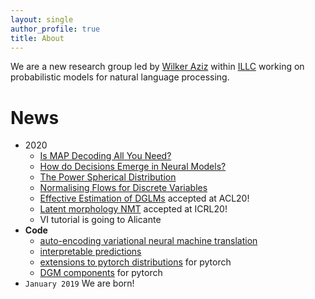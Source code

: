 ```yaml
---
layout: single
author_profile: true
title: About
---
```


We are a new research group led by [Wilker Aziz](http://wilkeraziz.github.io) within [ILLC](http://www.illc.uva.nl) working on probabilistic models for natural language processing. 


# News


* 2020
    * [Is MAP Decoding All You Need?](https://arxiv.org/pdf/2005.10283.pdf)
    * [How do Decisions Emerge in Neural Models?](https://arxiv.org/pdf/2004.14992.pdf)
    * [The Power Spherical Distribution](https://arxiv.org/pdf/2006.04437.pdf)
    * [Normalising Flows for Discrete Variables](https://arxiv.org/pdf/2006.06346.pdf)
    * [Effective Estimation of DGLMs](https://arxiv.org/pdf/1904.08194.pdf) accepted at ACL20!
    * [Latent morphology NMT](https://arxiv.org/pdf/1910.13890.pdf) accepted at ICRL20!
    * VI tutorial is going to Alicante
* **Code** 
    * [auto-encoding variational neural machine translation](https://github.com/Roxot/AEVNMT.pt)
    * [interpretable predictions](https://github.com/bastings/interpretable_predictions)
    * [extensions to pytorch distributions](https://github.com/probabll/dists.pt) for pytorch
    * [DGM components](https://github.com/probabll/dgm.pt) for pytorch
* `January 2019` We are born!
